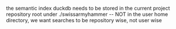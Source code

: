 the semantic index duckdb needs to be stored in the current project repository root under ./swissarmyhammer -- NOT in the user home directory, we want searches to be repository wise, not user wise